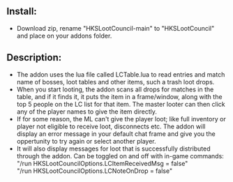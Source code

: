## Install: ##
- Download zip, rename "HKSLootCouncil-main" to "HKSLootCouncil" and place on your addons folder.


## Description: ##
- The addon uses the lua file called LCTable.lua to read entries and match name of bosses, loot tables and other items, such a trash loot drops.
- When you start looting, the addon scans all drops for matches in the table, and if it finds it, it puts the item in a frame/window, along with the top 5 people on the LC list for that item. The master looter can then click any of the player names to give the item directly.
- If for some reason, the ML can't give the player loot; like full inventory or player not eligible to receive loot, disconnects etc. The addon will display an error message in your default chat frame and give you the oppertunity to try again or select another player.
- It will also display messages for loot that is successfully distributed through the addon. Can be toggled on and off with in-game commands:
      "/run HKSLootCouncilOptions.LCItemReceivedMsg = false"	
      "/run HKSLootCouncilOptions.LCNoteOnDrop = false"
